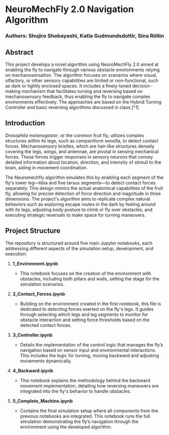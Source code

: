 # NeuroMechFly 2.0 Navigation Algorithm

### Authors: Shujiro Shobayashi, Katla Gudmundsdottir, Sina Röllin

## Abstract

This project develops a novel algorithm using NeuroMechFly 2.0 aimed at enabling the fly to navigate through various obstacle environments relying on mechanosensation. The algorithm focuses on scenarios where visual, olfactory, or other sensory capabilities are limited or non-functional, such as dark or tightly enclosed spaces. It includes a finely-tuned decision-making mechanism that facilitates turning and reversing based on mechanosensory feedback, thus enabling the fly to navigate complex environments effectively. The approaches are based on the Hybrid Turning Controller and basic reversing algorithms discussed in class.[^1]

## Introduction

_Drosophila melanogaster_, or the common fruit fly, utilizes complex structures within its legs, such as campaniform sensilla, to detect contact forces. Mechanosensory bristles, which are hair-like structures densely covering the legs, wings, and antennae, are pivotal in sensing mechanical forces. These forces trigger responses in sensory neurons that convey detailed information about location, direction, and intensity of stimuli to the brain, aiding in movement coordination.

The Neuromechfly algorithm emulates this by enabling each segment of the fly's lower leg—tibia and five tarsus segments—to detect contact forces separately. This design mimics the actual anatomical capabilities of the fruit fly, allowing for precise detection of force direction and magnitude in three dimensions. The project's algorithm aims to replicate complex natural behaviors such as exploring escape routes in the dark by feeling around with its legs, adjusting body posture to climb or fly over obstacles, and executing strategic reversals to make space for turning maneuvers.

## Project Structure

The repository is structured around five main Jupyter notebooks, each addressing different aspects of the simulation setup, development, and execution:

1. **1_Environment.ipynb**
   - This notebook focuses on the creation of the environment with obstacles, including both pillars and walls, setting the stage for the simulation scenarios.

2. **2_Contact_Forces.ipynb**
   - Building on the environment created in the first notebook, this file is dedicated to detecting forces exerted on the fly's legs. It guides through selecting which legs and leg segments to monitor for obstacle interaction and setting force thresholds based on the detected contact forces.

3. **3_Controller.ipynb**
   - Details the implementation of the control logic that manages the fly’s navigation based on sensor input and environmental interactions. This includes the logic for turning, moving backward and adjusting movements dynamically.

4. **4_Backward.ipynb**
   - This notebook explains the methodology behind the backward movement implementation, detailing how reversing maneuvers are integrated into the fly's behavior to handle obstacles.

5. **5_Complete_Machine.ipynb**
   - Contains the final simulation setup where all components from the previous notebooks are integrated. This notebook runs the full simulation demonstrating the fly’s navigation through the environment using the developed algorithm.
